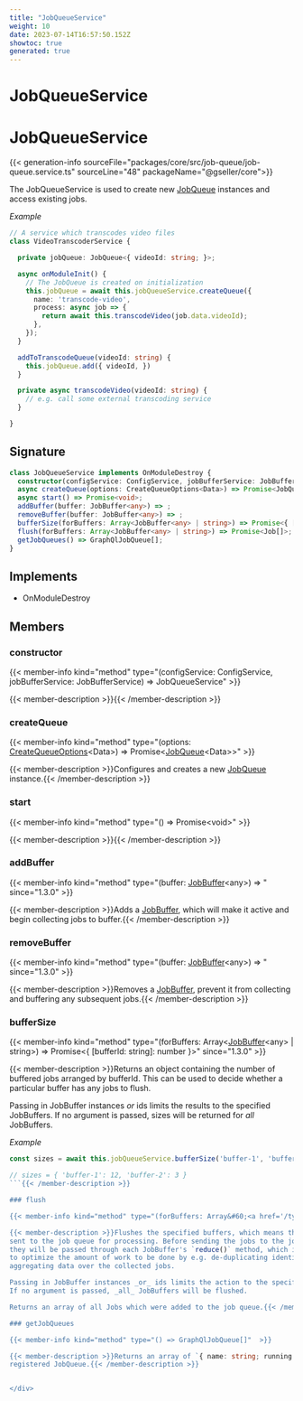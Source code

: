 ```yaml
---
title: "JobQueueService"
weight: 10
date: 2023-07-14T16:57:50.152Z
showtoc: true
generated: true
---
```

<!-- This file was generated from the Vendure source. Do not modify. Instead, re-run the "docs:build" script -->

# JobQueueService
<div class="symbol">


# JobQueueService

{{< generation-info sourceFile="packages/core/src/job-queue/job-queue.service.ts" sourceLine="48" packageName="@gseller/core">}}

The JobQueueService is used to create new <a href='/typescript-api/job-queue/#jobqueue'>JobQueue</a> instances and access
existing jobs.

*Example*

```TypeScript
// A service which transcodes video files
class VideoTranscoderService {

  private jobQueue: JobQueue<{ videoId: string; }>;

  async onModuleInit() {
    // The JobQueue is created on initialization
    this.jobQueue = await this.jobQueueService.createQueue({
      name: 'transcode-video',
      process: async job => {
        return await this.transcodeVideo(job.data.videoId);
      },
    });
  }

  addToTranscodeQueue(videoId: string) {
    this.jobQueue.add({ videoId, })
  }

  private async transcodeVideo(videoId: string) {
    // e.g. call some external transcoding service
  }

}
```

## Signature

```TypeScript
class JobQueueService implements OnModuleDestroy {
  constructor(configService: ConfigService, jobBufferService: JobBufferService)
  async createQueue(options: CreateQueueOptions<Data>) => Promise<JobQueue<Data>>;
  async start() => Promise<void>;
  addBuffer(buffer: JobBuffer<any>) => ;
  removeBuffer(buffer: JobBuffer<any>) => ;
  bufferSize(forBuffers: Array<JobBuffer<any> | string>) => Promise<{ [bufferId: string]: number }>;
  flush(forBuffers: Array<JobBuffer<any> | string>) => Promise<Job[]>;
  getJobQueues() => GraphQlJobQueue[];
}
```
## Implements

 * OnModuleDestroy


## Members

### constructor

{{< member-info kind="method" type="(configService: ConfigService, jobBufferService: JobBufferService) => JobQueueService"  >}}

{{< member-description >}}{{< /member-description >}}

### createQueue

{{< member-info kind="method" type="(options: <a href='/typescript-api/job-queue/types#createqueueoptions'>CreateQueueOptions</a>&#60;Data&#62;) => Promise&#60;<a href='/typescript-api/job-queue/#jobqueue'>JobQueue</a>&#60;Data&#62;&#62;"  >}}

{{< member-description >}}Configures and creates a new <a href='/typescript-api/job-queue/#jobqueue'>JobQueue</a> instance.{{< /member-description >}}

### start

{{< member-info kind="method" type="() => Promise&#60;void&#62;"  >}}

{{< member-description >}}{{< /member-description >}}

### addBuffer

{{< member-info kind="method" type="(buffer: <a href='/typescript-api/job-queue/job-buffer#jobbuffer'>JobBuffer</a>&#60;any&#62;) => "  since="1.3.0" >}}

{{< member-description >}}Adds a <a href='/typescript-api/job-queue/job-buffer#jobbuffer'>JobBuffer</a>, which will make it active and begin collecting
jobs to buffer.{{< /member-description >}}

### removeBuffer

{{< member-info kind="method" type="(buffer: <a href='/typescript-api/job-queue/job-buffer#jobbuffer'>JobBuffer</a>&#60;any&#62;) => "  since="1.3.0" >}}

{{< member-description >}}Removes a <a href='/typescript-api/job-queue/job-buffer#jobbuffer'>JobBuffer</a>, prevent it from collecting and buffering any
subsequent jobs.{{< /member-description >}}

### bufferSize

{{< member-info kind="method" type="(forBuffers: Array&#60;<a href='/typescript-api/job-queue/job-buffer#jobbuffer'>JobBuffer</a>&#60;any&#62; | string&#62;) => Promise&#60;{ [bufferId: string]: number }&#62;"  since="1.3.0" >}}

{{< member-description >}}Returns an object containing the number of buffered jobs arranged by bufferId. This
can be used to decide whether a particular buffer has any jobs to flush.

Passing in JobBuffer instances _or_ ids limits the results to the specified JobBuffers.
If no argument is passed, sizes will be returned for _all_ JobBuffers.

*Example*

```TypeScript
const sizes = await this.jobQueueService.bufferSize('buffer-1', 'buffer-2');

// sizes = { 'buffer-1': 12, 'buffer-2': 3 }
```{{< /member-description >}}

### flush

{{< member-info kind="method" type="(forBuffers: Array&#60;<a href='/typescript-api/job-queue/job-buffer#jobbuffer'>JobBuffer</a>&#60;any&#62; | string&#62;) => Promise&#60;<a href='/typescript-api/job-queue/job#job'>Job</a>[]&#62;"  since="1.3.0" >}}

{{< member-description >}}Flushes the specified buffers, which means that the buffer is cleared and the jobs get
sent to the job queue for processing. Before sending the jobs to the job queue,
they will be passed through each JobBuffer's `reduce()` method, which is can be used
to optimize the amount of work to be done by e.g. de-duplicating identical jobs or
aggregating data over the collected jobs.

Passing in JobBuffer instances _or_ ids limits the action to the specified JobBuffers.
If no argument is passed, _all_ JobBuffers will be flushed.

Returns an array of all Jobs which were added to the job queue.{{< /member-description >}}

### getJobQueues

{{< member-info kind="method" type="() => GraphQlJobQueue[]"  >}}

{{< member-description >}}Returns an array of `{ name: string; running: boolean; }` for each
registered JobQueue.{{< /member-description >}}


</div>
